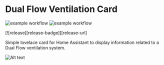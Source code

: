 # Dual Flow Ventilation Card

![example workflow](https://github.com/ColinGski/ha-dualflowventilation-card/actions/workflows/build.yml/badge.svg)
![example workflow](https://github.com/ColinGski/ha-dualflowventilation-card/actions/workflows/release.yml/badge.svg)

[![release][release-badge]][release-url]

Simple lovelace card for Home Assistant to display information related to a Dual Flow ventilation system.

![Alt text](https://user-images.githubusercontent.com/27733198/222988838-674740bf-784e-42c2-b14a-e2c18ddeb814.png "screenshot")
